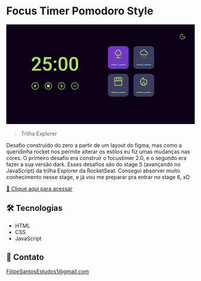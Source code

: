 # Focus Timer Pomodoro Style

![preview](./.github/preview.png)

> Trilha Explorer

Desafio construído do zero a partir de um layout do figma, mas como a queridinha rocket nos permite alterar os estilos eu fiz umas mudanças nas cores.
O primeiro desafio era construir o focustimer 2.0, e o segundo era fazer a sua versão dark. Esses desafios são do stage 5 (avançando no JavaScript) da trilha Explorer da RocketSeat. Consegui absorver muito conhecimento nesse stage, e já vou me preparar pra entrar no stage 6, xD

[🔗 Clique aqui para acessar](https://filipesantos07.github.io/FocusTimer-2.0-with-DarkMode/)

## 🛠️ Tecnologias

- HTML
- CSS
- JavaScript

## 💛 Contato

FilipeSantosEstudos1@gmail.com